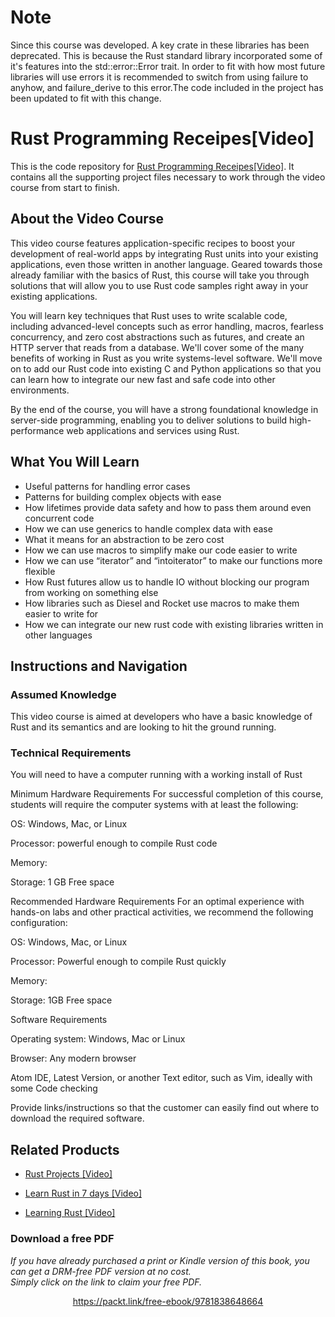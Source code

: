 # Note
Since this course was developed. A key crate in these libraries has been deprecated. This is because the Rust standard library incorporated some of it's features into the std::error::Error trait. In order to fit with how most future libraries will use errors it is recommended to switch from using failure to anyhow, and failure_derive to this error.The code included in the project has been updated to fit with this change.

# Rust Programming Receipes[Video]
This is the code repository for [Rust Programming Receipes[Video]](https://www.packtpub.com/programming/rust-programming-recipes-video). It contains all the supporting project files necessary to work through the video course from start to finish.
## About the Video Course
This video course features application-specific recipes to boost your development of real-world apps by integrating Rust units into your existing applications, even those written in another language. Geared towards those already familiar with the basics of Rust, this course will take you through solutions that will allow you to use Rust code samples right away in your existing applications.

You will learn key techniques that Rust uses to write scalable code, including advanced-level concepts such as error handling, macros, fearless concurrency, and zero cost abstractions such as futures, and create an HTTP server that reads from a database. We'll cover some of the many benefits of working in Rust as you write systems-level software. We'll move on to add our Rust code into existing C and Python applications so that you can learn how to integrate our new fast and safe code into other environments.

By the end of the course, you will have a strong foundational knowledge in server-side programming, enabling you to deliver solutions to build high-performance web applications and services using Rust.
<H2>What You Will Learn</H2>
<DIV class=book-info-will-learn-text>
<UL>
<LI>Useful patterns for handling error cases
<LI>Patterns for building complex objects with ease
<LI>How lifetimes provide data safety and how to pass them around even concurrent code
<LI>How we can use generics to handle complex data with ease
<LI>What it means for an abstraction to be zero cost
<LI>How we can use macros to simplify make our code easier to write
<LI>How we can use “iterator” and “intoiterator” to make our functions more flexible  
<LI>How Rust futures allow us to handle IO without blocking our program from working on something else
<LI>How libraries such as Diesel and Rocket use macros to make them easier to write for 
<LI>How we can integrate our new rust code with existing libraries written in other languages </LI></UL></DIV>

## Instructions and Navigation
### Assumed Knowledge
This video course is aimed at developers who have a basic knowledge of Rust and its semantics and are looking to hit the ground running.

### Technical Requirements
You will need to have a computer running with a working install of Rust

Minimum Hardware Requirements
For successful completion of this course, students will require the computer systems with at least the following:


OS:  Windows, Mac, or Linux



Processor: powerful enough to compile Rust code



Memory: 



Storage: 1 GB Free space


Recommended Hardware Requirements
For an optimal experience with hands-on labs and other practical activities, we recommend the following configuration:


OS: Windows, Mac, or Linux



Processor: Powerful enough to compile Rust quickly 



Memory: 



Storage: 1GB Free space


Software Requirements

Operating system: Windows, Mac or Linux



Browser: Any modern browser



Atom IDE, Latest Version, or another Text editor, such as Vim, ideally with some Code checking




Provide links/instructions so that the customer can easily find out where to download the required software.

## Related Products
* [Rust Projects [Video]](https://www.packtpub.com/programming/rust-projects-video)

* [Learn Rust in 7 days [Video]](https://www.packtpub.com/application-development/learn-rust-7-days-video)

* [Learning Rust [Video]](https://www.packtpub.com/application-development/learning-rust-video)

### Download a free PDF

 <i>If you have already purchased a print or Kindle version of this book, you can get a DRM-free PDF version at no cost.<br>Simply click on the link to claim your free PDF.</i>
<p align="center"> <a href="https://packt.link/free-ebook/9781838648664">https://packt.link/free-ebook/9781838648664 </a> </p>